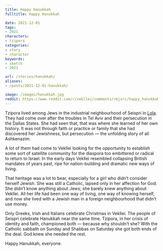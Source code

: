 ```yaml
---
title: Happy Hanukkah
fulltitle: Happy Hanukkah

date: 2021-12-01
tags:
- 2021
characters:
- tzipora
categories:
- story
- character
keywords:
- sketch
- 2021

url: /stories/hanukkah/
aliases:
- /posts/2021-12-01-hanukkah/

image: /images/hanukkah.jpg
reddit: https://www.reddit.com/r/vekllei/comments/r6jsrc/happy_hanukkah/
---
```

Tzipora lived among Jews in the industrial neighbourhood of Seispri in [Lola](/factbook/landscape/boroughs/lola/). They had come over after the troubles in Tel Aviv and their persecution in the Dallas States. She had seen that; that was where she learned of her own history. It was not through faith or practice or family that she had discovered her Jewishness, but persecution — the unfolding story of all Ashkenazim.

A lot of them had come to Vekllei looking for the opportunity to establish some sort of satellite community for the diaspora too embittered or radical to return to Israel. In the early days Vekllei resembled collapsing British mandates of years past, ripe for nation-building and dramatic new ways of living.

That heritage was a lot to bear, especially for a girl who didn’t consider herself Jewish. She was still a Catholic, lapsed only in her affection for God. She didn’t know anything about Jews; she barely knew anything about Vekllei. All her life had been one way of living, one way of knowing herself, and now she lived with a Jewish man in a foreign neighbourhood that didn’t use money.

Only Greeks, Irish and Italians celebrate Christmas in Vekllei. The people of Seispri celebrate Hanukkah near the same time. Tzipora, in her crisis of identity and faith, championed both — because why shouldn’t she? With the Catholic sabbath on Sunday and Shabbas on Saturday she got both ends of the deal. God knew she needed the rest.

Happy Hanukkah, everyone.
